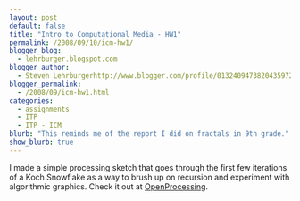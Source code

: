 ```yaml
---
layout: post
default: false
title: "Intro to Computational Media - HW1"
permalink: /2008/09/10/icm-hw1/
blogger_blog:
  - lehrburger.blogspot.com
blogger_author:
  - Steven Lehrburgerhttp://www.blogger.com/profile/01324094738204359728noreply@blogger.com
blogger_permalink:
  - /2008/09/icm-hw1.html
categories:
  - assignments
  - ITP
  - ITP - ICM
blurb: "This reminds me of the report I did on fractals in 9th grade."
show_blurb: true
---
```

I made a simple processing sketch that goes through the first few iterations of a Koch Snowflake as a way to brush up on recursion and experiment with algorithmic graphics. Check it out at [OpenProcessing][1].

 [1]: http://openprocessing.org/visuals/?visualID=375
